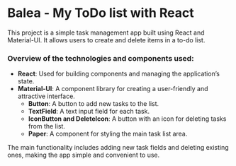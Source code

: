 # Balea - My ToDo list with React

This project is a simple task management app built using React and Material-UI. It allows users to create and delete items in a to-do list.

### Overview of the technologies and components used:
- **React**: Used for building components and managing the application’s state.
- **Material-UI**: A component library for creating a user-friendly and attractive interface.
  - **Button**: A button to add new tasks to the list.
  - **TextField**: A text input field for each task.
  - **IconButton and DeleteIcon**: A button with an icon for deleting tasks from the list.
  - **Paper**: A component for styling the main task list area.

The main functionality includes adding new task fields and deleting existing ones, making the app simple and convenient to use.
